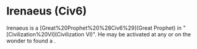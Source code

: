 # Irenaeus (Civ6)

Irenaeus is a [Great%20Prophet%20%28Civ6%29](Great Prophet) in "[Civilization%20VI](Civilization VI)". He may be activated at any or on the wonder to found a .